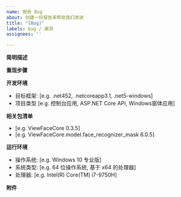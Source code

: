 ```yaml
---
name: 报告 Bug
about: 创建一份报告来帮助我们改进
title: "[Bug]"
labels: bug / 漏洞
assignees: ''

---
```


**简明描述**

**重现步骤**

**开发环境**
 - 目标框架: [e.g. .net452, .netcoreapp3.1, .net5-windows]
 - 项目类型 [e.g. 控制台应用, ASP.NET Core API, Windows窗体应用]

**相关包清单**
 - [e.g. ViewFaceCore 0.3.5]
 - [e.g. ViewFaceCore.model.face_recognizer_mask 6.0.5]

**运行环境**
 - 操作系统: [e.g. Windows 10 专业版]
 - 系统类型: [e.g. 64 位操作系统, 基于 x64 的处理器]
 - 处理器: [e.g. Intel(R) Core(TM) i7-9750H]

**附件**

